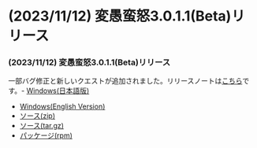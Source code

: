 # (2023/11/12) 変愚蛮怒3.0.1.1(Beta)リリース

### (2023/11/12) 変愚蛮怒3.0.1.1(Beta)リリース
一部バグ修正と新しいクエストが追加されました。リリースノートは[こちら](https://github.com/hengband/hengband/releases/tag/3.0.1.1-Beta)です。- [Windows(日本語版)](https://github.com/hengband/hengband/releases/download/3.0.1.1-Beta/Hengband-3.0.1.1-Beta-jp.zip)
- [Windows(English Version)](https://github.com/hengband/hengband/releases/download/3.0.1.1-Beta/Hengband-3.0.1.1-Beta-en.zip)
- [ソース(zip)](https://github.com/hengband/hengband/archive/refs/tags/3.0.1.1-Beta.zip)
- [ソース(tar.gz)](https://github.com/hengband/hengband/archive/refs/tags/3.0.1.1-Beta.tar.gz)
- [パッケージ(rpm)](https://copr.fedorainfracloud.org/coprs/whitehara/hengband/build/6659562/)

